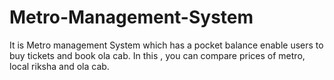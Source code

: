 # Metro-Management-System
It is Metro management System which has a pocket balance enable users to buy tickets and book ola cab. In this , you can compare prices of metro, local riksha and ola cab.
